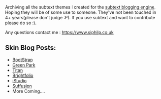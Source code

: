 Archiving all the subtext themes I created for the [subtext blogging engine](http://www.subtextproject.com). Hoping they will be of some use to someone. They've not been touched in 4+ years(please don't judge :P).  If you use subtext and want to contribute please do so :).

Any questions contact me : https://www.siphilp.co.uk

## Skin Blog Posts:

 - [BootStrap](https://www.siphilp.co.uk/archive/2012/08/10/subtext-blogging-engine-theme-twitter-bootstrap-basic-fixed.aspx)
 - [Green Park](https://www.siphilp.co.uk/archive/2011/01/03/subtext-skin-bonanza-2011-skin-1-green-park.aspx)
 - [Titan](https://www.siphilp.co.uk/archive/2011/01/06/subtext-skin-bonanza-2011-skin-2-titan.aspx)
 - [Brightfolio](https://www.siphilp.co.uk/archive/2011/01/08/subtext-skin-bonanza-2011-skin-3-brightfolio.aspx)
 - [iStudio](https://www.siphilp.co.uk/archive/2011/01/12/subtext-skin-bonanza-2011-skin-4-ndash-istudio.aspx)
 - [Suffusion](https://www.siphilp.co.uk/archive/2011/01/15/subtext-skin-bonanza-2011-skin-5-ndash-suffusion.aspx)
 - More Coming....

